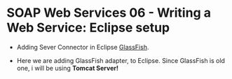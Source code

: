 # SOAP Web Services 06 - Writing a Web Service: Eclipse setup

- Adding Sever Connector in  Eclipse [GlassFish](https://www.baeldung.com/eclipse-glassfish-setup).

- Here we are adding GlassFish adapter, to Eclipse. Since GlassFish is old one, i will be using **Tomcat Server!**